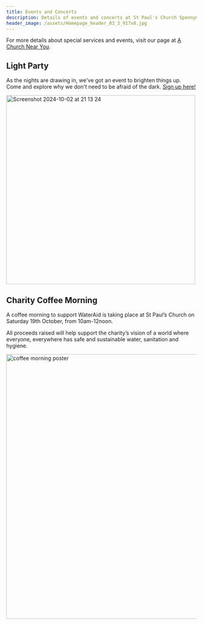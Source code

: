 ```yaml
---
title: Events and Concerts
description: Details of events and concerts at St Paul's Church Spennymoor.
header_image: /assets/Homepage_header_03_3_917x0.jpg
---
```

For more details about special services and events, visit our page at [A Church Near You](https://www.achurchnearyou.com/church/13565/).

## Light Party

As the nights are drawing in, we've got an event to brighten things up. Come and explore why we don't need to be afraid of the dark. [Sign up here!](https://forms.gle/JVpX1DYRr2uxG364A)

<img width="500" alt="Screenshot 2024-10-02 at 21 13 24" src="https://github.com/user-attachments/assets/04eeb6bf-c1d4-4b34-91f9-3b71821fef51">

## Charity Coffee Morning

A coffee morning to support WaterAid is taking place at St Paul’s Church on Saturday 19th October, from 10am-12noon.

All proceeds raised will help support the charity’s vision of a world where everyone, everywhere has safe and sustainable water, sanitation and hygiene.

<img width="700" alt="coffee morning poster" src="https://github.com/user-attachments/assets/ec0896b4-8234-47d5-926c-19015b0a4ab6">
